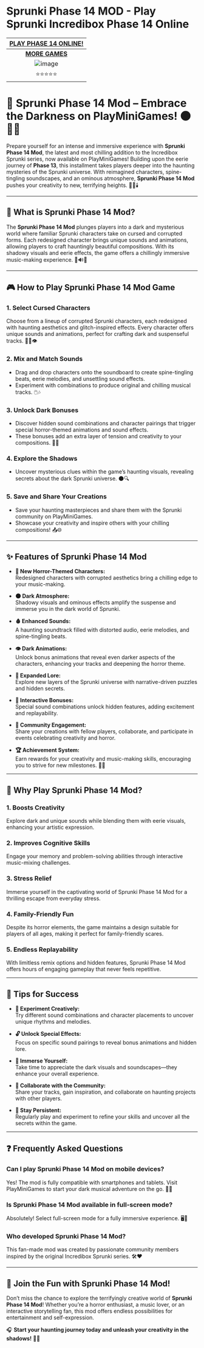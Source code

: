 # Sprunki Phase 14 MOD - Play Sprunki Incredibox Phase 14 Online

| [PLAY PHASE 14 ONLINE!](https://modmeme.com/)           |
|:---------------------------------------:|
| [**MORE GAMES**](https://apkitech.com/) |
| ![image](https://github.com/user-attachments/assets/77f6c3eb-c079-455a-b54d-5f9b695357ae) |
| ⭐⭐⭐⭐⭐                           |

# 🌌 **Sprunki Phase 14 Mod – Embrace the Darkness on PlayMiniGames!** 🌑🔮👻

Prepare yourself for an intense and immersive experience with **Sprunki Phase 14 Mod**, the latest and most chilling addition to the Incredibox Sprunki series, now available on PlayMiniGames! Building upon the eerie journey of **Phase 13**, this installment takes players deeper into the haunting mysteries of the Sprunki universe. With reimagined characters, spine-tingling soundscapes, and an ominous atmosphere, **Sprunki Phase 14 Mod** pushes your creativity to new, terrifying heights. 🌟🎤🕯️

---

## 🌟 **What is Sprunki Phase 14 Mod?**

The **Sprunki Phase 14 Mod** plunges players into a dark and mysterious world where familiar Sprunki characters take on cursed and corrupted forms. Each redesigned character brings unique sounds and animations, allowing players to craft hauntingly beautiful compositions. With its shadowy visuals and eerie effects, the game offers a chillingly immersive music-making experience. 🦇🔊🌒

---

## 🎮 **How to Play Sprunki Phase 14 Mod Game**

### **1. Select Cursed Characters**  
Choose from a lineup of corrupted Sprunki characters, each redesigned with haunting aesthetics and glitch-inspired effects. Every character offers unique sounds and animations, perfect for crafting dark and suspenseful tracks. 🧛‍♂️👁️

### **2. Mix and Match Sounds**  
- Drag and drop characters onto the soundboard to create spine-tingling beats, eerie melodies, and unsettling sound effects.
- Experiment with combinations to produce original and chilling musical tracks. 🖱️🎶

### **3. Unlock Dark Bonuses**  
- Discover hidden sound combinations and character pairings that trigger special horror-themed animations and sound effects.
- These bonuses add an extra layer of tension and creativity to your compositions. 🎁👻

### **4. Explore the Shadows**  
- Uncover mysterious clues within the game’s haunting visuals, revealing secrets about the dark Sprunki universe. 🌑🔍

### **5. Save and Share Your Creations**  
- Save your haunting masterpieces and share them with the Sprunki community on PlayMiniGames.
- Showcase your creativity and inspire others with your chilling compositions! 📤🌐

---

## ✨ **Features of Sprunki Phase 14 Mod**

- **🔮 New Horror-Themed Characters:**  
  Redesigned characters with corrupted aesthetics bring a chilling edge to your music-making.

- **🌑 Dark Atmosphere:**  
  Shadowy visuals and ominous effects amplify the suspense and immerse you in the dark world of Sprunki.

- **🩸 Enhanced Sounds:**  
  A haunting soundtrack filled with distorted audio, eerie melodies, and spine-tingling beats.

- **👁️ Dark Animations:**  
  Unlock bonus animations that reveal even darker aspects of the characters, enhancing your tracks and deepening the horror theme.

- **📜 Expanded Lore:**  
  Explore new layers of the Sprunki universe with narrative-driven puzzles and hidden secrets.

- **🎁 Interactive Bonuses:**  
  Special sound combinations unlock hidden features, adding excitement and replayability.

- **👥 Community Engagement:**  
  Share your creations with fellow players, collaborate, and participate in events celebrating creativity and horror.

- **🏆 Achievement System:**  
  Earn rewards for your creativity and music-making skills, encouraging you to strive for new milestones. 🏅🎯

---

## 🎉 **Why Play Sprunki Phase 14 Mod?**

### **1. Boosts Creativity**  
Explore dark and unique sounds while blending them with eerie visuals, enhancing your artistic expression.

### **2. Improves Cognitive Skills**  
Engage your memory and problem-solving abilities through interactive music-mixing challenges.

### **3. Stress Relief**  
Immerse yourself in the captivating world of Sprunki Phase 14 Mod for a thrilling escape from everyday stress.

### **4. Family-Friendly Fun**  
Despite its horror elements, the game maintains a design suitable for players of all ages, making it perfect for family-friendly scares.

### **5. Endless Replayability**  
With limitless remix options and hidden features, Sprunki Phase 14 Mod offers hours of engaging gameplay that never feels repetitive.

---

## 🧠 **Tips for Success**

- **🎵 Experiment Creatively:**  
  Try different sound combinations and character placements to uncover unique rhythms and melodies.

- **🔓 Unlock Special Effects:**  
  Focus on specific sound pairings to reveal bonus animations and hidden lore.

- **🌌 Immerse Yourself:**  
  Take time to appreciate the dark visuals and soundscapes—they enhance your overall experience.

- **👥 Collaborate with the Community:**  
  Share your tracks, gain inspiration, and collaborate on haunting projects with other players.

- **🎯 Stay Persistent:**  
  Regularly play and experiment to refine your skills and uncover all the secrets within the game.

---

## ❓ **Frequently Asked Questions**

### **Can I play Sprunki Phase 14 Mod on mobile devices?**  
Yes! The mod is fully compatible with smartphones and tablets. Visit PlayMiniGames to start your dark musical adventure on the go. 📱🎶

### **Is Sprunki Phase 14 Mod available in full-screen mode?**  
Absolutely! Select full-screen mode for a fully immersive experience. 🖥️🔳

### **Who developed Sprunki Phase 14 Mod?**  
This fan-made mod was created by passionate community members inspired by the original Incredibox Sprunki series. 🛠️❤️

---

## 🚀 **Join the Fun with Sprunki Phase 14 Mod!**

Don’t miss the chance to explore the terrifyingly creative world of **Sprunki Phase 14 Mod**! Whether you’re a horror enthusiast, a music lover, or an interactive storytelling fan, this mod offers endless possibilities for entertainment and self-expression.

🎧 **Start your haunting journey today and unleash your creativity in the shadows!** 🌌👻
